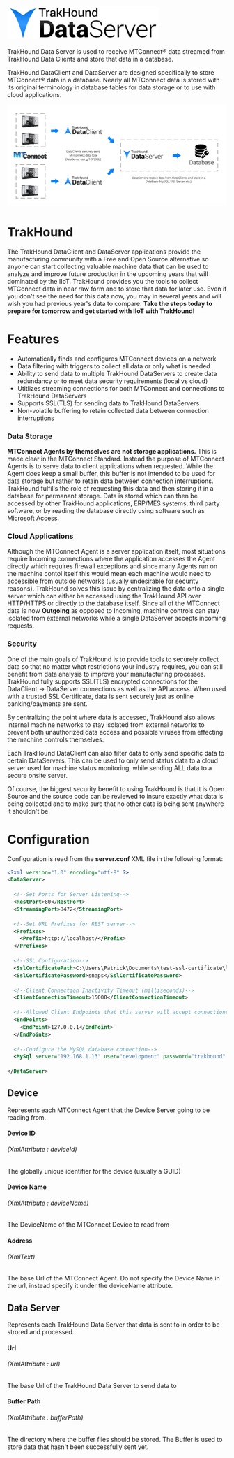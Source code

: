 ![TrakHound DataServer](dataserver-logo-02-75px.png)
<br>
<br>
TrakHound Data Server is used to receive MTConnect® data streamed from TrakHound Data Clients and store that data in a database.

TrakHound DataClient and DataServer are designed specifically to store MTConnect® data in a database. Nearly all MTConnect data is stored with its original terminology in database tables for data storage or to use with cloud applications. 

![TrakHound DataClients and DataServers](DataClient-Server-02.jpg)

# TrakHound
The TrakHound DataClient and DataServer applications provide the manufacturing community with a Free and Open Source alternative so anyone can start collecting valuable machine data that can be used to analyze and improve future production in the upcoming years that will dominated by the IIoT. TrakHound provides you the tools to collect MTConnect data in near raw form and to store that data for later use. Even if you don't see the need for this data now, you may in several years and will wish you had previous year's data to compare. **Take the steps today to prepare for tomorrow and get started with IIoT with TrakHound!**

# Features
- Automatically finds and configures MTConnect devices on a network
- Data filtering with triggers to collect all data or only what is needed
- Ability to send data to multiple TrakHound DataServers to create data redundancy or to meet data security requirements (local vs cloud)
- Utitlizes streaming connections for both MTConnect and connections to TrakHound DataServers
- Supports SSL(TLS) for sending data to TrakHound DataServers
- Non-volatile buffering to retain collected data between connection interruptions


### Data Storage
**MTConnect Agents by themselves are not storage applications.** This is made clear in the MTConnect Standard. Instead the purpose of MTConnect Agents is to serve data to client applications when requested. While the Agent does keep a small buffer, this buffer is not intended to be used for data storage but rather to retain data between connection interruptions. TrakHound fulfills the role of requesting this data and then storing it in a database for permanant storage. Data is stored which can then be accessed by other TrakHound applications, ERP/MES systems, third party software, or by reading the database directly using software such as Microsoft Access.

### Cloud Applications
Although the MTConnect Agent is a server application itself, most situations require Incoming connections where the application accesses the Agent directly which requires firewall exceptions and since many Agents run on the machine contol itself this would mean each machine would need to accessible from outside networks (usually undesirable for security reasons). TrakHound solves this issue by centralizing the data onto a single server which can either be accessed using the TrakHound API over HTTP/HTTPS or directly to the database itself. Since all of the MTConnect data is now **Outgoing** as opposed to Incoming, machine controls can stay isolated from external networks while a single DataServer accepts incoming requests.

### Security
One of the main goals of TrakHound is to provide tools to securely collect data so that no matter what restrictions your industry requires, you can still benefit from data analysis to improve your manufacturing processes. TrakHound fully supports SSL(TLS) encrypted connections for the DataClient -> DataServer connections as well as the API access. When used with a trusted SSL Certificate, data is sent securely just as online banking/payments are sent. 

By centralizing the point where data is accessed, TrakHound also allows internal machine networks to stay isolated from external networks to prevent both unauthorized data access and possible viruses from effecting the machine controls themselves.

Each TrakHound DataClient can also filter data to only send specific data to certain DataServers. This can be used to only send status data to a cloud server used for machine status monitoring, while sending ALL data to a secure onsite server. 

Of course, the biggest security benefit to using TrakHound is that it is Open Source and the source code can be reviewed to insure exactly what data is being collected and to make sure that no other data is being sent anywhere it shouldn't be.


# Configuration
Configuration is read from the **server.conf** XML file in the following format:

```xml
<?xml version="1.0" encoding="utf-8" ?>
<DataServer>
  
  <!--Set Ports for Server Listening-->
  <RestPort>80</RestPort>
  <StreamingPort>8472</StreamingPort>
  
  <!--Set URL Prefixes for REST server-->
  <Prefixes>
    <Prefix>http://localhost/</Prefix>
  </Prefixes>

  <!--SSL Configuration-->
  <SslCertificatePath>C:\Users\Patrick\Documents\test-ssl-certificate\localhost.crt</SslCertificatePath>
  <SslCertificatePassword>snaps</SslCertificatePassword>
  
  <!--Client Connection Inactivity Timeout (milliseconds)-->
  <ClientConnectionTimeout>15000</ClientConnectionTimeout>
  
  <!--Allowed Client Endpoints that this server will accept connections from-->
  <EndPoints>
    <EndPoint>127.0.0.1</EndPoint> 
  </EndPoints>

  <!--Configure the MySQL database connection-->
  <MySql server="192.168.1.13" user="development" password="trakhound" database="trakhound"></MySql>
    
</DataServer>
```

## Device 
Represents each MTConnect Agent that the Device Server going to be reading from.

#### Device ID 
###### *(XmlAttribute : deviceId)*
The globally unique identifier for the device (usually a GUID)

#### Device Name
###### *(XmlAttribute : deviceName)*
The DeviceName of the MTConnect Device to read from

#### Address
###### *(XmlText)*
The base Url of the MTConnect Agent. Do not specify the Device Name in the url, instead specify it under the deviceName attribute.

## Data Server
Represents each TrakHound Data Server that data is sent to in order to be strored and processed.

#### Url 
###### *(XmlAttribute : url)*
The base Url of the TrakHound Data Server to send data to

#### Buffer Path
###### *(XmlAttribute : bufferPath)*
The directory where the buffer files should be stored. The Buffer is used to store data that hasn't been successfully sent yet.

